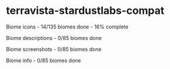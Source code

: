 # terravista-stardustlabs-compat

Biome icons - 14/135 biomes done - 16% complete

Biome descriptions - 0/85 biomes done

Biome screenshots - 0/85 biomes done

Biome info - 0/85 biomes done
